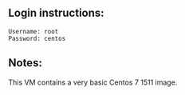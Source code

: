 ## Login instructions:

```
Username: root
Password: centos
```

## Notes:

This VM contains a very basic Centos 7 1511 image.
